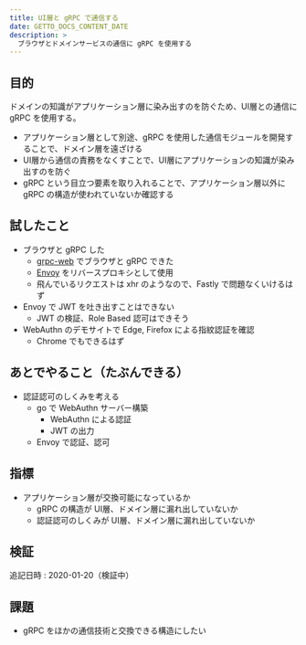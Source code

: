 ```yaml
---
title: UI層と gRPC で通信する
date: GETTO_DOCS_CONTENT_DATE
description: >
  ブラウザとドメインサービスの通信に gRPC を使用する
---
```


## 目的

ドメインの知識がアプリケーション層に染み出すのを防ぐため、UI層との通信に gRPC を使用する。

- アプリケーション層として別途、gRPC を使用した通信モジュールを開発することで、ドメイン層を遠ざける
- UI層から通信の責務をなくすことで、UI層にアプリケーションの知識が染み出すのを防ぐ
- gRPC という目立つ要素を取り入れることで、アプリケーション層以外に gRPC の構造が使われていないか確認する


## 試したこと

- ブラウザと gRPC した
  - [grpc-web](https://github.com/grpc/grpc-web) でブラウザと gRPC できた
  - [Envoy](https://www.envoyproxy.io/) をリバースプロキシとして使用
  - 飛んでいるリクエストは xhr のようなので、Fastly で問題なくいけるはず
- Envoy で JWT を吐き出すことはできない
  - JWT の検証、Role Based 認可はできそう
- WebAuthn のデモサイトで Edge, Firefox による指紋認証を確認
  - Chrome でもできるはず


## あとでやること（たぶんできる）

- 認証認可のしくみを考える
  - go で WebAuthn サーバー構築
    - WebAuthn による認証
    - JWT の出力
  - Envoy で認証、認可


## 指標

- アプリケーション層が交換可能になっているか
  - gRPC の構造が UI層、ドメイン層に漏れ出していないか
  - 認証認可のしくみが UI層、ドメイン層に漏れ出していないか


## 検証

追記日時 : 2020-01-20（検証中）


## 課題

- gRPC をほかの通信技術と交換できる構造にしたい
